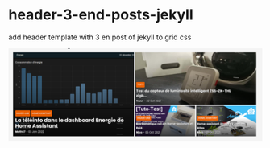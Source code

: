 # header-3-end-posts-jekyll
add header template with 3 en post of jekyll to grid css

![hero header responsive compatible jekyll](hero-header-responsive.png)
